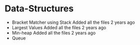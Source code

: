 # Data-Structures

* Bracket Matcher using Stack	Added all the files	2 years ago
* Largest Values	Added all the files	2 years ago
* Min-heap	Added all the files	2 years ago
* Queue 
